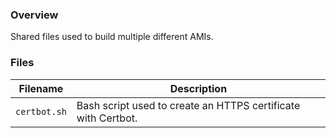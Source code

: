 ### Overview

Shared files used to build multiple different AMIs. 

### Files

| Filename                 | Description                                                                                      |
|--------------------------|--------------------------------------------------------------------------------------------------|
| `certbot.sh`             | Bash script used to create an HTTPS certificate with Certbot.                                    |